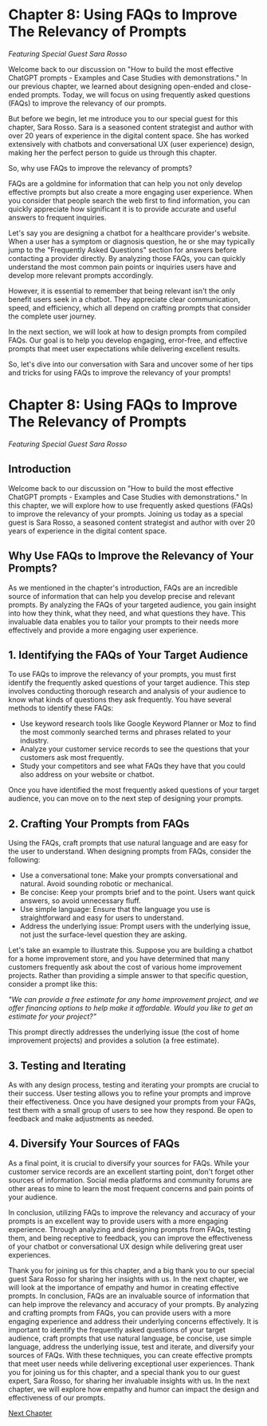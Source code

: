 # Chapter 8: Using FAQs to Improve The Relevancy of Prompts
*Featuring Special Guest Sara Rosso*

Welcome back to our discussion on "How to build the most effective ChatGPT prompts - Examples and Case Studies with demonstrations." In our previous chapter, we learned about designing open-ended and close-ended prompts. Today, we will focus on using frequently asked questions (FAQs) to improve the relevancy of our prompts.

But before we begin, let me introduce you to our special guest for this chapter, Sara Rosso. Sara is a seasoned content strategist and author with over 20 years of experience in the digital content space. She has worked extensively with chatbots and conversational UX (user experience) design, making her the perfect person to guide us through this chapter.

So, why use FAQs to improve the relevancy of prompts? 

FAQs are a goldmine for information that can help you not only develop effective prompts but also create a more engaging user experience. When you consider that people search the web first to find information, you can quickly appreciate how significant it is to provide accurate and useful answers to frequent inquiries.

Let's say you are designing a chatbot for a healthcare provider's website. When a user has a symptom or diagnosis question, he or she may typically jump to the "Frequently Asked Questions" section for answers before contacting a provider directly. By analyzing those FAQs, you can quickly understand the most common pain points or inquiries users have and develop more relevant prompts accordingly.

However, it is essential to remember that being relevant isn't the only benefit users seek in a chatbot. They appreciate clear communication, speed, and efficiency, which all depend on crafting prompts that consider the complete user journey.

In the next section, we will look at how to design prompts from compiled FAQs. Our goal is to help you develop engaging, error-free, and effective prompts that meet user expectations while delivering excellent results. 

So, let's dive into our conversation with Sara and uncover some of her tips and tricks for using FAQs to improve the relevancy of your prompts!
# Chapter 8: Using FAQs to Improve The Relevancy of Prompts
*Featuring Special Guest Sara Rosso*

## Introduction
Welcome back to our discussion on "How to build the most effective ChatGPT prompts - Examples and Case Studies with demonstrations." In this chapter, we will explore how to use frequently asked questions (FAQs) to improve the relevancy of your prompts. Joining us today as a special guest is Sara Rosso, a seasoned content strategist and author with over 20 years of experience in the digital content space.

## Why Use FAQs to Improve the Relevancy of Your Prompts?
As we mentioned in the chapter's introduction, FAQs are an incredible source of information that can help you develop precise and relevant prompts. By analyzing the FAQs of your targeted audience, you gain insight into how they think, what they need, and what questions they have. This invaluable data enables you to tailor your prompts to their needs more effectively and provide a more engaging user experience.

## 1. Identifying the FAQs of Your Target Audience
To use FAQs to improve the relevancy of your prompts, you must first identify the frequently asked questions of your target audience. This step involves conducting thorough research and analysis of your audience to know what kinds of questions they ask frequently. You have several methods to identify these FAQs:

- Use keyword research tools like Google Keyword Planner or Moz to find the most commonly searched terms and phrases related to your industry.
- Analyze your customer service records to see the questions that your customers ask most frequently.
- Study your competitors and see what FAQs they have that you could also address on your website or chatbot.

Once you have identified the most frequently asked questions of your target audience, you can move on to the next step of designing your prompts.

## 2. Crafting Your Prompts from FAQs
Using the FAQs, craft prompts that use natural language and are easy for the user to understand. When designing prompts from FAQs, consider the following:

- Use a conversational tone: Make your prompts conversational and natural. Avoid sounding robotic or mechanical.
- Be concise: Keep your prompts brief and to the point. Users want quick answers, so avoid unnecessary fluff.
- Use simple language: Ensure that the language you use is straightforward and easy for users to understand.
- Address the underlying issue: Prompt users with the underlying issue, not just the surface-level question they are asking.

Let's take an example to illustrate this. Suppose you are building a chatbot for a home improvement store, and you have determined that many customers frequently ask about the cost of various home improvement projects. Rather than providing a simple answer to that specific question, consider a prompt like this:

*"We can provide a free estimate for any home improvement project, and we offer financing options to help make it affordable. Would you like to get an estimate for your project?"*

This prompt directly addresses the underlying issue (the cost of home improvement projects) and provides a solution (a free estimate).

## 3. Testing and Iterating
As with any design process, testing and iterating your prompts are crucial to their success. User testing allows you to refine your prompts and improve their effectiveness. Once you have designed your prompts from your FAQs, test them with a small group of users to see how they respond. Be open to feedback and make adjustments as needed.

## 4. Diversify Your Sources of FAQs
As a final point, it is crucial to diversify your sources for FAQs. While your customer service records are an excellent starting point, don't forget other sources of information. Social media platforms and community forums are other areas to mine to learn the most frequent concerns and pain points of your audience.

In conclusion, utilizing FAQs to improve the relevancy and accuracy of your prompts is an excellent way to provide users with a more engaging experience. Through analyzing and designing prompts from FAQs, testing them, and being receptive to feedback, you can improve the effectiveness of your chatbot or conversational UX design while delivering great user experiences.

Thank you for joining us for this chapter, and a big thank you to our special guest Sara Rosso for sharing her insights with us. In the next chapter, we will look at the importance of empathy and humor in creating effective prompts.
In conclusion, FAQs are an invaluable source of information that can help improve the relevancy and accuracy of your prompts. By analyzing and crafting prompts from FAQs, you can provide users with a more engaging experience and address their underlying concerns effectively. It is important to identify the frequently asked questions of your target audience, craft prompts that use natural language, be concise, use simple language, address the underlying issue, test and iterate, and diversify your sources of FAQs. With these techniques, you can create effective prompts that meet user needs while delivering exceptional user experiences. Thank you for joining us for this chapter, and a special thank you to our guest expert, Sara Rosso, for sharing her invaluable insights with us. In the next chapter, we will explore how empathy and humor can impact the design and effectiveness of our prompts.


[Next Chapter](09_Chapter09.md)